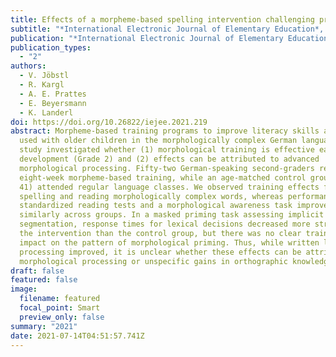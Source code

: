 ```yaml
---
title: Effects of a morpheme-based spelling intervention challenging previous results
subtitle: "*International Electronic Journal of Elementary Education*, *13*(5), 651–671"
publication: "*International Electronic Journal of Elementary Education*, *13*(5), 651–671"
publication_types:
  - "2"
authors:
  - V. Jöbstl
  - R. Kargl
  - A. E. Prattes
  - E. Beyersmann
  - K. Landerl
doi: https://doi.org/10.26822/iejee.2021.219
abstract: Morpheme-based training programs to improve literacy skills are widely
  used with older children in the morphologically complex German language. This
  study investigated whether (1) morphological training is effective early in
  development (Grade 2) and (2) effects can be attributed to advanced
  morphological processing. Fifty-two German-speaking second-graders received an
  eight-week morpheme-based training, while an age-matched control group (*n* =
  41) attended regular language classes. We observed training effects for
  spelling and reading morphologically complex words, whereas performance on
  standardized reading tests and a morphological awareness task improved
  similarly across groups. In a masked priming task assessing implicit word
  segmentation, response times for lexical decisions decreased more strongly in
  the intervention than the control group, but there was no clear training
  impact on the pattern of morphological priming. Thus, while written language
  processing improved, it is unclear whether these effects can be attributed to
  morphological processing or unspecific gains in orthographic knowledge.
draft: false
featured: false
image:
  filename: featured
  focal_point: Smart
  preview_only: false
summary: "2021"
date: 2021-07-14T04:51:57.741Z
---
```

